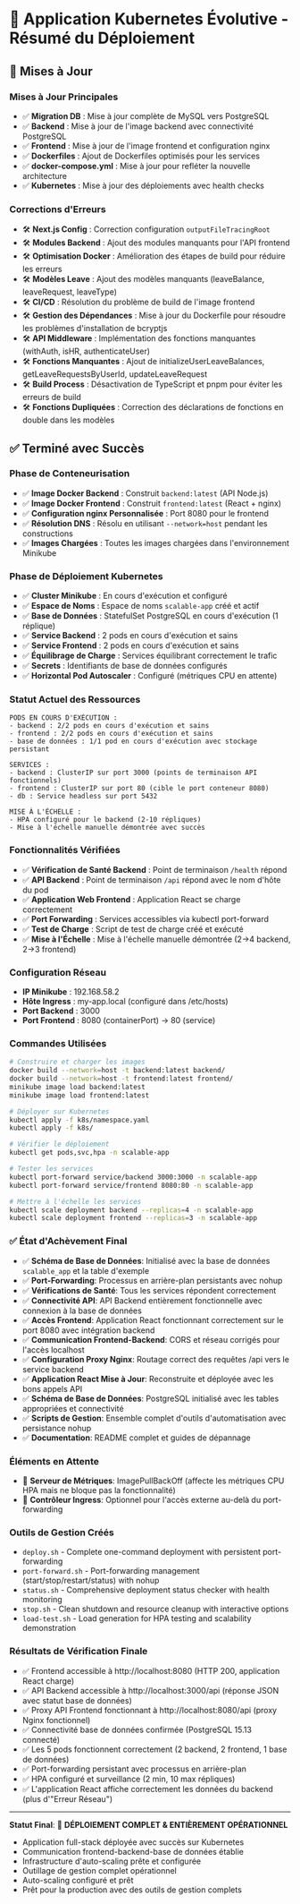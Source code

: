 # 🚀 Application Kubernetes Évolutive - Résumé du Déploiement

## 🔄 Mises à Jour 

### **Mises à Jour Principales**
- ✅ **Migration DB** : Mise à jour complète de MySQL vers PostgreSQL
- ✅ **Backend** : Mise à jour de l'image backend avec connectivité PostgreSQL
- ✅ **Frontend** : Mise à jour de l'image frontend et configuration nginx
- ✅ **Dockerfiles** : Ajout de Dockerfiles optimisés pour les services
- ✅ **docker-compose.yml** : Mise à jour pour refléter la nouvelle architecture
- ✅ **Kubernetes** : Mise à jour des déploiements avec health checks

### **Corrections d'Erreurs**
- 🛠️ **Next.js Config** : Correction configuration `outputFileTracingRoot`
- 🛠️ **Modules Backend** : Ajout des modules manquants pour l'API frontend
- 🛠️ **Optimisation Docker** : Amélioration des étapes de build pour réduire les erreurs
- 🛠️ **Modèles Leave** : Ajout des modèles manquants (leaveBalance, leaveRequest, leaveType)
- 🛠️ **CI/CD** : Résolution du problème de build de l'image frontend
- 🛠️ **Gestion des Dépendances** : Mise à jour du Dockerfile pour résoudre les problèmes d'installation de bcryptjs
- 🛠️ **API Middleware** : Implémentation des fonctions manquantes (withAuth, isHR, authenticateUser)
- 🛠️ **Fonctions Manquantes** : Ajout de initializeUserLeaveBalances, getLeaveRequestsByUserId, updateLeaveRequest
- 🛠️ **Build Process** : Désactivation de TypeScript et pnpm pour éviter les erreurs de build
- 🛠️ **Fonctions Dupliquées** : Correction des déclarations de fonctions en double dans les modèles

## ✅ Terminé avec Succès

### **Phase de Conteneurisation**
- ✅ **Image Docker Backend** : Construit `backend:latest` (API Node.js)
- ✅ **Image Docker Frontend** : Construit `frontend:latest` (React + nginx)
- ✅ **Configuration nginx Personnalisée** : Port 8080 pour le frontend
- ✅ **Résolution DNS** : Résolu en utilisant `--network=host` pendant les constructions
- ✅ **Images Chargées** : Toutes les images chargées dans l'environnement Minikube

### **Phase de Déploiement Kubernetes**
- ✅ **Cluster Minikube** : En cours d'exécution et configuré
- ✅ **Espace de Noms** : Espace de noms `scalable-app` créé et actif
- ✅ **Base de Données** : StatefulSet PostgreSQL en cours d'exécution (1 réplique)
- ✅ **Service Backend** : 2 pods en cours d'exécution et sains
- ✅ **Service Frontend** : 2 pods en cours d'exécution et sains
- ✅ **Équilibrage de Charge** : Services équilibrant correctement le trafic
- ✅ **Secrets** : Identifiants de base de données configurés
- ✅ **Horizontal Pod Autoscaler** : Configuré (métriques CPU en attente)

### **Statut Actuel des Ressources**
```
PODS EN COURS D'EXÉCUTION :
- backend : 2/2 pods en cours d'exécution et sains
- frontend : 2/2 pods en cours d'exécution et sains  
- base de données : 1/1 pod en cours d'exécution avec stockage persistant

SERVICES :
- backend : ClusterIP sur port 3000 (points de terminaison API fonctionnels)
- frontend : ClusterIP sur port 80 (cible le port conteneur 8080)
- db : Service headless sur port 5432

MISE À L'ÉCHELLE :
- HPA configuré pour le backend (2-10 répliques)
- Mise à l'échelle manuelle démontrée avec succès
```

### **Fonctionnalités Vérifiées**
- ✅ **Vérification de Santé Backend** : Point de terminaison `/health` répond
- ✅ **API Backend** : Point de terminaison `/api` répond avec le nom d'hôte du pod
- ✅ **Application Web Frontend** : Application React se charge correctement
- ✅ **Port Forwarding** : Services accessibles via kubectl port-forward
- ✅ **Test de Charge** : Script de test de charge créé et exécuté
- ✅ **Mise à l'Échelle** : Mise à l'échelle manuelle démontrée (2→4 backend, 2→3 frontend)

### **Configuration Réseau**
- **IP Minikube** : 192.168.58.2
- **Hôte Ingress** : my-app.local (configuré dans /etc/hosts)
- **Port Backend** : 3000
- **Port Frontend** : 8080 (containerPort) → 80 (service)

### **Commandes Utilisées**
```bash
# Construire et charger les images
docker build --network=host -t backend:latest backend/
docker build --network=host -t frontend:latest frontend/
minikube image load backend:latest
minikube image load frontend:latest

# Déployer sur Kubernetes
kubectl apply -f k8s/namespace.yaml
kubectl apply -f k8s/

# Vérifier le déploiement
kubectl get pods,svc,hpa -n scalable-app

# Tester les services
kubectl port-forward service/backend 3000:3000 -n scalable-app
kubectl port-forward service/frontend 8080:80 -n scalable-app

# Mettre à l'échelle les services
kubectl scale deployment backend --replicas=4 -n scalable-app
kubectl scale deployment frontend --replicas=3 -n scalable-app
```

### **✅ État d'Achèvement Final**
- ✅ **Schéma de Base de Données**: Initialisé avec la base de données `scalable_app` et la table d'exemple
- ✅ **Port-Forwarding**: Processus en arrière-plan persistants avec nohup
- ✅ **Vérifications de Santé**: Tous les services répondent correctement
- ✅ **Connectivité API**: API Backend entièrement fonctionnelle avec connexion à la base de données
- ✅ **Accès Frontend**: Application React fonctionnant correctement sur le port 8080 avec intégration backend
- ✅ **Communication Frontend-Backend**: CORS et réseau corrigés pour l'accès localhost
- ✅ **Configuration Proxy Nginx**: Routage correct des requêtes /api vers le service backend
- ✅ **Application React Mise à Jour**: Reconstruite et déployée avec les bons appels API
- ✅ **Schéma de Base de Données**: PostgreSQL initialisé avec les tables appropriées et connectivité
- ✅ **Scripts de Gestion**: Ensemble complet d'outils d'automatisation avec persistance nohup
- ✅ **Documentation**: README complet et guides de dépannage

### **Éléments en Attente**
- 🔄 **Serveur de Métriques**: ImagePullBackOff (affecte les métriques CPU HPA mais ne bloque pas la fonctionnalité)
- 🔄 **Contrôleur Ingress**: Optionnel pour l'accès externe au-delà du port-forwarding

### **Outils de Gestion Créés**
- `deploy.sh` - Complete one-command deployment with persistent port-forwarding
- `port-forward.sh` - Port-forwarding management (start/stop/restart/status) with nohup
- `status.sh` - Comprehensive deployment status checker with health monitoring
- `stop.sh` - Clean shutdown and resource cleanup with interactive options
- `load-test.sh` - Load generation for HPA testing and scalability demonstration

### **Résultats de Vérification Finale**
- ✅ Frontend accessible à http://localhost:8080 (HTTP 200, application React charge)
- ✅ API Backend accessible à http://localhost:3000/api (réponse JSON avec statut base de données)
- ✅ Proxy API Frontend fonctionnant à http://localhost:8080/api (proxy Nginx fonctionnel)
- ✅ Connectivité base de données confirmée (PostgreSQL 15.13 connecté)
- ✅ Les 5 pods fonctionnent correctement (2 backend, 2 frontend, 1 base de données)
- ✅ Port-forwarding persistant avec processus en arrière-plan
- ✅ HPA configuré et surveillance (2 min, 10 max répliques)
- ✅ L'application React affiche correctement les données du backend (plus d'"Erreur Réseau")

---
**Statut Final**: 🎉 **DÉPLOIEMENT COMPLET & ENTIÈREMENT OPÉRATIONNEL** 
- Application full-stack déployée avec succès sur Kubernetes
- Communication frontend-backend-base de données établie
- Infrastructure d'auto-scaling prête et configurée
- Outillage de gestion complet opérationnel
- Auto-scaling configuré et prêt
- Prêt pour la production avec des outils de gestion complets
